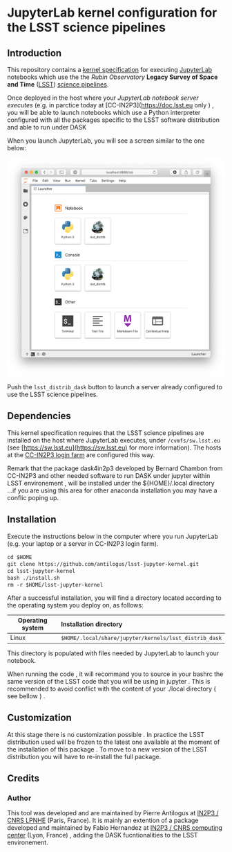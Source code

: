 # JupyterLab kernel configuration for the LSST science pipelines

## Introduction
This repository contains a [kernel specification](https://jupyter-client.readthedocs.io/en/stable/kernels.html) for executing [JupyterLab](https://jupyterlab.readthedocs.io/en/stable/) notebooks which use the the *Rubin Observatory* **Legacy Survey of Space and Time** ([LSST](https://lsst.org)) [science pipelines](https://pipelines.lsst.io).

Once deployed in the host where your *JupyterLab notebook server
executes* (e.g. in parctice today  at
[CC-IN2P3](https://doc.lsst.eu  only )  , you will be able to launch notebooks
which use a Python interpreter configured with all the packages
specific to the LSST software distribution and able to run under DASK 

When you launch JupyterLab, you will see a screen similar to the one below:

![Jupyter Launcher](./launcher.png)

Push the `lsst_distrib_dask` button to launch a server already configured to use the LSST science pipelines.

## Dependencies
This kernel specification requires that the LSST science pipelines are
installed on the host where JupyterLab executes, under
`/cvmfs/sw.lsst.eu` (see [https://sw.lsst.eu](https://sw.lsst.eu) for
more information). The hosts at the [CC-IN2P3 login
farm](https://doc.lsst.eu/ccin2p3/ccin2p3.html#login-farm) are
configured this way.

Remark that the package dask4in2p3 developed by Bernard Chambon from
CC-IN2P3    and other needed software to run DASK under jupyter
within LSST environement , will be installed under the ${HOME}/.local
directory ...if you are using this area for other anaconda
installation you may have a conflic poping up. 

## Installation

Execute the instructions below in the computer where you run JupyterLab (e.g. your laptop or a server in CC-IN2P3 login farm).

```
cd $HOME
git clone https://github.com/antilogus/lsst-jupyter-kernel.git
cd lsst-jupyter-kernel
bash ./install.sh
rm -r $HOME/lsst-jupyter-kernel
```

After a successful installation, you will find a directory located according to the operating system you deploy on, as follows:

| Operating system   | Installation directory                            |
| ------------------ |:--------------------------------------------------|
| Linux              | `$HOME/.local/share/jupyter/kernels/lsst_distrib_dask` |


This directory is populated with files needed by JupyterLab to launch
your notebook.

When running the code , it will recommand you to source in your bashrc
the same version of the LSST code that you will be using in jupyter
. This is recommended to avoid conflict with the content of your
./local directory ( see bellow ) .

## Customization

At this stage there is no customization possible .
In practice the LSST distribution used will be frozen to the latest
one available at the moment of the installation of this package . 
To move to a new version of the LSST distribution you will have to
re-install the full package.

## Credits

### Author
This tool was developed and are maintained by Pierre Antilogus  at [IN2P3 / CNRS LPNHE](http://lpnhe.in2p3.fr) (Paris, France).
It is mainly an extention of a package  developed and  maintained by
Fabio Hernandez at [IN2P3 / CNRS computing center](http://cc.in2p3.fr)
(Lyon, France) , adding the DASK fucntionalities  to the LSST
environement. 


